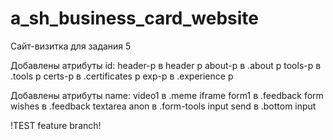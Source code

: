 # a_sh_business_card_website

Сайт-визитка для задания 5

Добавлены атрибуты id:
header-p в header p
about-p в .about p
tools-p в .tools p
certs-p в .certificates p
exp-p в .experience p

Добавлены атрибуты name:
video1 в .meme iframe
form1 в .feedback form
wishes в .feedback textarea
anon в .form-tools input
send в .bottom input

!TEST feature branch!